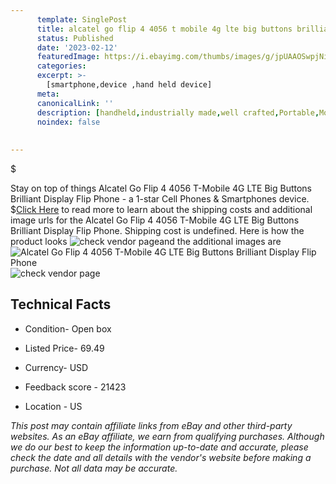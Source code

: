 ```yaml
---
      template: SinglePost
      title: alcatel go flip 4 4056 t mobile 4g lte big buttons brilliant display flip phone
      status: Published
      date: '2023-02-12'
      featuredImage: https://i.ebayimg.com/thumbs/images/g/jpUAAOSwpjNi-qK-/s-l225.jpg
      categories: 
      excerpt: >-
        [smartphone,device ,hand held device]
      meta:
      canonicalLink: ''
      description: [handheld,industrially made,well crafted,Portable,Mobile,Compact,Convenient,Lightweight,Maneuverable,Man-portable,Miniature,Carriable,Hand-held,Light,Holdable,Transportable,Mobile device,Pocket-sized,On-the-go,Wireless,Cordless,Compact size,Convenient size, smartphone,device ,hand held device]
      noindex: false
      
        
---
```

$

Stay on top of things Alcatel Go Flip 4 4056 T-Mobile 4G LTE Big Buttons Brilliant Display Flip Phone - a 1-star Cell Phones & Smartphones device.
$[Click Here](https://www.ebay.com/itm/314109205150?hash=item49225e1a9e%3Ag%3AjpUAAOSwpjNi-qK-&mkevt=1&mkcid=1&mkrid=711-53200-19255-0&campid=%253CePNCampaignId%253E&customid=%253CreferenceId%253E&toolid=10049) to read more to learn about the shipping costs and additional image urls for the Alcatel Go Flip 4 4056 T-Mobile 4G LTE Big Buttons Brilliant Display Flip Phone. Shipping cost is undefined. Here is how the product looks ![check vendor page](https://i.ebayimg.com/thumbs/images/g/jpUAAOSwpjNi-qK-/s-l225.jpg)and the additional images are![Alcatel Go Flip 4 4056 T-Mobile 4G LTE Big Buttons Brilliant Display Flip Phone](https://i.ebayimg.com/images/g/jpUAAOSwpjNi-qK-/s-l1600.jpg)![check vendor page](https://origin-galleryplus.ebayimg.com/ws/web/314109205150_2_0_1/225x225.jpg,https://origin-galleryplus.ebayimg.com/ws/web/314109205150_3_0_1/225x225.jpg,https://origin-galleryplus.ebayimg.com/ws/web/314109205150_4_0_1/225x225.jpg,https://origin-galleryplus.ebayimg.com/ws/web/314109205150_5_0_1/225x225.jpg)



 ## Technical Facts 



     
      

 - Condition- Open box 


      

 - Listed Price- 69.49 


      

 - Currency- USD 


      

 - Feedback score - 21423 


      

 - Location - US 


      
      

 *_This post may contain affiliate links from eBay and other third-party websites. As an eBay affiliate, we earn from qualifying purchases. Although we do our best to keep the information up-to-date and accurate, please check the date and all details with the vendor's website before making a purchase. Not all data may be accurate._*






